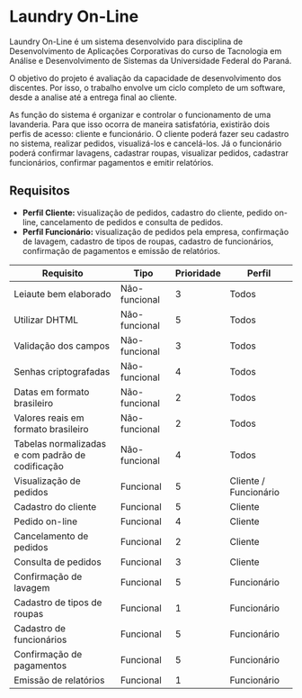 

# Laundry On-Line

Laundry On-Line é um sistema desenvolvido para disciplina de Desenvolvimento de Aplicações Corporativas do curso de Tacnologia em Análise e Desenvolvimento de Sistemas da Universidade Federal do Paraná.

O objetivo do projeto é avaliação da capacidade de desenvolvimento dos discentes. Por isso, o trabalho envolve um ciclo completo de um software, desde a analise até a entrega final ao cliente.

As função do sistema é organizar e controlar o funcionamento de uma lavanderia. Para que isso ocorra de maneira satisfatória, existirão dois perfis de acesso: cliente e funcionário. O cliente poderá fazer seu cadastro no sistema, realizar pedidos, visualizá-los e cancelá-los. Já o funcionário poderá confirmar lavagens, cadastrar roupas, visualizar pedidos, cadastrar funcionários, confirmar pagamentos e emitir relatórios.

## Requisitos

 - **Perfil Cliente:** visualização de pedidos, cadastro do cliente, pedido on-line, cancelamento de pedidos e consulta de pedidos.
  - **Perfil Funcionário:** visualização de pedidos pela empresa, confirmação de lavagem, cadastro de tipos de roupas, cadastro de
   funcionários, confirmação de pagamentos e emissão de relatórios.

| Requisito | Tipo | Prioridade | Perfil |
|-----------|------|------------|--------|
| Leiaute bem elaborado | Não-funcional | 3 | Todos |
| Utilizar DHTML | Não-funcional | 5 | Todos |
| Validação dos campos | Não-funcional | 3 | Todos |
| Senhas criptografadas | Não-funcional | 4 | Todos |
| Datas em formato brasileiro | Não-funcional | 2 | Todos |
| Valores reais em formato brasileiro | Não-funcional | 2 | Todos |
| Tabelas normalizadas e com padrão de codificação | Não-funcional | 4 | Todos |
| Visualização de pedidos | Funcional | 5 | Cliente / Funcionário |
| Cadastro do cliente | Funcional | 5 | Cliente |
| Pedido on-line | Funcional | 4 | Cliente |
| Cancelamento de pedidos | Funcional | 2 | Cliente |
| Consulta de pedidos | Funcional | 3 | Cliente |
| Confirmação de lavagem | Funcional | 5 | Funcionário |
| Cadastro de tipos de roupas | Funcional | 1 | Funcionário |
| Cadastro de funcionários | Funcional | 5 | Funcionário |
| Confirmação de pagamentos | Funcional | 5 | Funcionário |
| Emissão de relatórios | Funcional | 1 | Funcionário |
